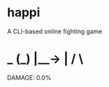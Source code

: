 # happi

A CLI-based online fighting game

 _
(_)
\|__->
 |
/ \
===========================================================
DAMAGE: 0.0%

